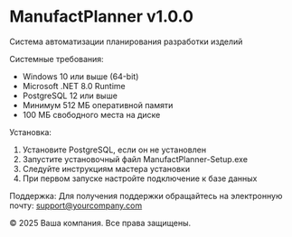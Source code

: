 ManufactPlanner v1.0.0
======================

Система автоматизации планирования разработки изделий

Системные требования:
- Windows 10 или выше (64-bit)
- Microsoft .NET 8.0 Runtime
- PostgreSQL 12 или выше
- Минимум 512 МБ оперативной памяти
- 100 МБ свободного места на диске

Установка:
1. Установите PostgreSQL, если он не установлен
2. Запустите установочный файл ManufactPlanner-Setup.exe
3. Следуйте инструкциям мастера установки
4. При первом запуске настройте подключение к базе данных

Поддержка:
Для получения поддержки обращайтесь на электронную почту: support@yourcompany.com

© 2025 Ваша компания. Все права защищены.
